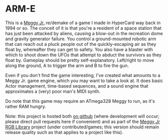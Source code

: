 ARM-E
=====

This is a [Meggy Jr.](http://www.evilmadscientist.com/article.php/meggyjr) re/demake of a game I made in HyperCard way back in 1994 or so. The conceit of it is that you're a resident of a space station that has just been attacked by aliens, causing a blow-out in the recreation dome and gravity generator failure. You control a ground-mounted robotic arm that can reach out a pluck people out of the quickly-escaping air as they float by, whereafter they can get to safety. You also have a blaster with which to shoot down the UFOs that attempt to abduct the survivors as they float by. Gameplay should be pretty self-explanatory. Left/right to move along the ground, A to trigger the arm and B to fire the gun.
	
Even if you don't find the game interesting, I've created what amounts to a Meggy Jr. game engine, which you may want to take a look at. It does basic Actor management, time-based sequences, and a sound engine that approximates a (very) poor man's MIDI synth.
		
Do note that this game may require an ATmega328 Meggy to run, as it's rather RAM hungry.

Note: this project is hosted both [on github](http://github.com/lharding/ARM-E) (where development will occur; please direct pull requests here if convenient) and as part of the [Meggy Jr RGB Library](http://code.google.com/p/meggy-jr-rgb/) project (under contributed/games; this version should remain release quality such as that applies to a project like this).
